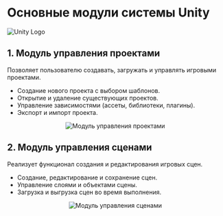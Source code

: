 <h1>Основные модули системы Unity</h1>

  <img src="https://avatars.mds.yandex.net/i?id=2c475b93f7ad3f6e0b5a87e00deb1dba82c98555-12967326-images-thumbs&n=13" alt="Unity Logo" align="center">


<h2><b>1. Модуль управления проектами</b></h2>
<p>Позволяет пользователю создавать, загружать и управлять игровыми проектами.</p>
<ul>
  <li>Создание нового проекта с выбором шаблонов.</li>
  <li>Открытие и удаление существующих проектов.</li>
  <li>Управление зависимостями (ассеты, библиотеки, плагины).</li>
  <li>Экспорт и импорт проекта.</li>
</ul>
<div style="text-align: center;">
  <img src="https://learn.microsoft.com/ru-ru/azure/communication-services/quickstarts/voice-video-calling/media/unity/create-a-new-project.png" alt="Модуль управления проектами">
</div>

<h2><b>2. Модуль управления сценами</b></h2>
<p>Реализует функционал создания и редактирования игровых сцен.</p>
<ul>
  <li>Создание, редактирование и сохранение сцен.</li>
  <li>Управление слоями и объектами сцены.</li>
  <li>Загрузка и выгрузка сцен во время выполнения.</li>
</ul>
<div style="text-align: center;">
  <img src="https://static.tildacdn.com/tild3865-6566-4130-b834-393435373630/aaf10af9c4089fb9be04.png" alt="Модуль управления сценами">
</div>
